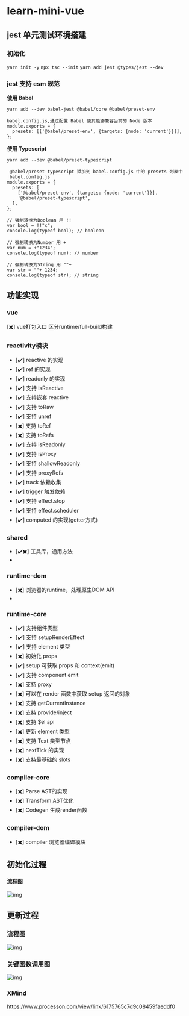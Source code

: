 # learn-mini-vue

## jest 单元测试环境搭建

### 初始化

`yarn init -y`
`npx tsc --init`
`yarn add jest @types/jest --dev`

### jest 支持 esm 规范

**使用 Babel**

```code
yarn add --dev babel-jest @babel/core @babel/preset-env

babel.config.js,通过配置 Babel 使其能够兼容当前的 Node 版本
module.exports = {
  presets: [['@babel/preset-env', {targets: {node: 'current'}}]],
};
```

**使用 Typescript**

```code
yarn add --dev @babel/preset-typescript

 @babel/preset-typescript 添加到 babel.config.js 中的 presets 列表中
 babel.config.js
module.exports = {
  presets: [
    ['@babel/preset-env', {targets: {node: 'current'}}],
    '@babel/preset-typescript',
  ],
};
```

```code
// 强制转换为Boolean 用 !!
var bool = !!"c";
console.log(typeof bool); // boolean

// 强制转换为Number 用 +
var num = +"1234";
console.log(typeof num); // number

// 强制转换为String 用 ""+
var str = ""+ 1234;
console.log(typeof str); // string
```

## 功能实现

### vue

[✖️] vue打包入口 区分runtime/full-build构建

### reactivity模块

- [✔️] reactive 的实现
- [✔️] ref 的实现
- [✔️] readonly 的实现
- [✔️] 支持 isReactive
- [✔️] 支持嵌套 reactive
- [✔️] 支持 toRaw
- [✔️] 支持 unref
- [✖️] 支持 toRef
- [✖️] 支持 toRefs
- [✔️] 支持 isReadonly
- [✔️] 支持 isProxy
- [✔️] 支持 shallowReadonly
- [✔️] 支持 proxyRefs
- [✔️] track 依赖收集
- [✔️] trigger 触发依赖
- [✔️] 支持 effect.stop
- [✔️] 支持 effect.scheduler
- [✔️] computed 的实现(getter方式)
  
### shared

- [✔️✖️] 工具库，通用方法
- 
### runtime-dom

- [✖️] 浏览器的runtime，处理原生DOM API
- 
### runtime-core

- [✔️] 支持组件类型
- [✔️] 支持 setupRenderEffect
- [✔️] 支持 element 类型
- [✖️] 初始化 props
- [✔️] setup 可获取 props 和 context(emit)
- [✔️] 支持 component emit
- [✖️] 支持 proxy
- [✖️] 可以在 render 函数中获取 setup 返回的对象
- [✖️] 支持 getCurrentInstance
- [✖️] 支持 provide/inject
- [✖️] 支持 $el api
- [✖️] 更新 element 类型
- [✖️] 支持 Text 类型节点
- [✖️] nextTick 的实现
- [✖️] 支持最基础的 slots
### compiler-core
- [✖️] Parse AST的实现
- [✖️] Transform AST优化
- [✖️] Codegen 生成render函数
### compiler-dom
- [✖️] compiler 浏览器编译模块







## 初始化过程

#### 流程图

![img](https://s2.loli.net/2022/03/03/J1syVuEGtIgdO25.png)

## 更新过程



### 流程图

![img](https://s2.loli.net/2022/03/03/C2w4rcHstvNWj8p.png)

### 关键函数调用图

![img](https://s2.loli.net/2022/03/03/BGP8oK6ArXTQt2c.png)

### XMind

https://www.processon.com/view/link/6175765c7d9c08459faeddf0